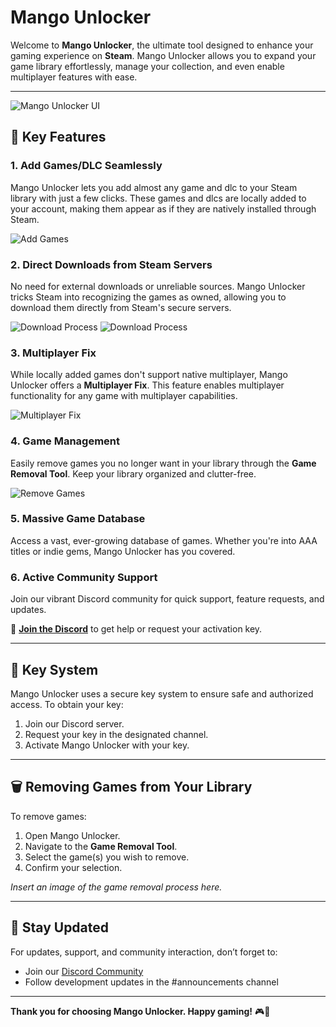 # Mango Unlocker

Welcome to **Mango Unlocker**, the ultimate tool designed to enhance your gaming experience on **Steam**. Mango Unlocker allows you to expand your game library effortlessly, manage your collection, and even enable multiplayer features with ease.

---
![Mango Unlocker UI](https://media.discordapp.net/attachments/712808939384995950/1336580067773517935/image.png?ex=67a452b0&is=67a30130&hm=af728d3b590f02dfd2cb2fd9c10a0157a639ff94ee04ede9ee55bfd26be6e5d5&=&format=webp&quality=lossless&width=810&height=573)

## 🚀 **Key Features**

### 1. **Add Games/DLC Seamlessly**
Mango Unlocker lets you add almost any game and dlc to your Steam library with just a few clicks. These games and dlcs are locally added to your account, making them appear as if they are natively installed through Steam.

![Add Games](https://cdn.discordapp.com/attachments/712808939384995950/1339086422866657332/image.png?ex=67ad70ea&is=67ac1f6a&hm=0da5e22c8c5c4dd65a982ef99bf646a77195c8650eabbc0b49a4c9e49435605d&)

### 2. **Direct Downloads from Steam Servers**
No need for external downloads or unreliable sources. Mango Unlocker tricks Steam into recognizing the games as owned, allowing you to download them directly from Steam's secure servers.

![Download Process](https://media.discordapp.net/attachments/712808939384995950/1336580069262626827/image.png?ex=67a452b0&is=67a30130&hm=b615b3c950d1ef7c1f4c2faa0342e4cb9e019a92db4d57ab6bdc0bd17edeac05&=&format=webp&quality=lossless&width=810&height=455)
![Download Process](https://media.discordapp.net/attachments/712808939384995950/1336580069774200902/image.png?ex=67a452b1&is=67a30131&hm=6fbcd78e1609df040c4f17ae05eaba34c684cc0a3d345d3c7deb5a25456be18f&=&format=webp&quality=lossless&width=810&height=455)

### 3. **Multiplayer Fix**
While locally added games don't support native multiplayer, Mango Unlocker offers a **Multiplayer Fix**. This feature enables multiplayer functionality for any game with multiplayer capabilities.

![Multiplayer Fix](https://cdn.discordapp.com/attachments/712808939384995950/1339086423483219979/image.png?ex=67ad70ea&is=67ac1f6a&hm=3f189ff55610fd77f7214b9644c3292225e61455f2e1fdf9fc52a780152624eb&)

### 4. **Game Management**
Easily remove games you no longer want in your library through the **Game Removal Tool**. Keep your library organized and clutter-free.

![Remove Games](https://cdn.discordapp.com/attachments/712808939384995950/1339086423139291177/image.png?ex=67ad70ea&is=67ac1f6a&hm=865d27e7368546e693ddb83ee0414378e0a0b6ad3fcae14a2ac8799360d4c591&)

### 5. **Massive Game Database**
Access a vast, ever-growing database of games. Whether you're into AAA titles or indie gems, Mango Unlocker has you covered.

### 6. **Active Community Support**
Join our vibrant Discord community for quick support, feature requests, and updates.

🔗 **[Join the Discord](https://discord.gg/WjuJjp6vVc)** to get help or request your activation key.

---

## 🔑 **Key System**
Mango Unlocker uses a secure key system to ensure safe and authorized access. To obtain your key:
1. Join our Discord server.
2. Request your key in the designated channel.
3. Activate Mango Unlocker with your key.

---

## 🗑️ **Removing Games from Your Library**
To remove games:
1. Open Mango Unlocker.
2. Navigate to the **Game Removal Tool**.
3. Select the game(s) you wish to remove.
4. Confirm your selection.

*Insert an image of the game removal process here.*

---

## 📢 **Stay Updated**
For updates, support, and community interaction, don’t forget to:
- Join our [Discord Community](https://discord.gg/WjuJjp6vVc)
- Follow development updates in the #announcements channel

---

**Thank you for choosing Mango Unlocker. Happy gaming!** 🎮🍇

